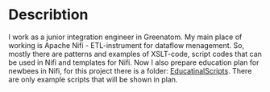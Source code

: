 <h1 align="left">Describtion</h1>
<p>I work as a junior integration engineer in Greenatom. My main place of working is Apache Nifi - ETL-instrument for dataflow menagement. 
  So, mostly there are patterns and examples of XSLT-code, script codes that can be used in Nifi and templates for Nifi. Now I also prepare education plan for newbees in Nifi, for this project there is a folder: 
<a href="https://github.com/bouffee/work/tree/main/EducationalScripts">EducatinalScripts</a>. There are only example scripts that will be shown in plan.</p>
